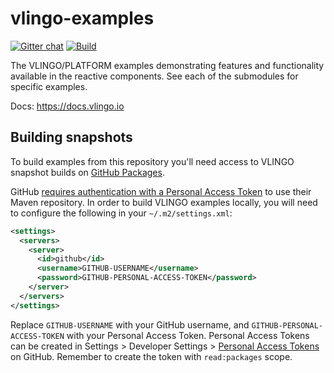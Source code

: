 # vlingo-examples

[![Gitter chat](https://badges.gitter.im/gitterHQ/gitter.png)](https://gitter.im/vlingo-platform-java/examples)
[![Build](https://github.com/vlingo/vlingo-examples/workflows/Build/badge.svg)](https://github.com/vlingo/vlingo-examples/actions?query=workflow%3ABuild)

The VLINGO/PLATFORM examples demonstrating features and functionality available in the reactive components. See each of the submodules for specific examples.

Docs: https://docs.vlingo.io

## Building snapshots

To build examples from this repository you'll need access to VLINGO snapshot builds on
[GitHub Packages](https://github.com/vlingo/vlingo-platform/packages).

GitHub [requires authentication with a Personal Access Token](https://docs.github.com/en/packages/guides/configuring-apache-maven-for-use-with-github-packages#authenticating-with-a-personal-access-token)
to use their Maven repository.
In order to build VLINGO examples locally, you will need to configure the following in your `~/.m2/settings.xml`:

```xml
<settings>
  <servers>
    <server>
      <id>github</id>
      <username>GITHUB-USERNAME</username>
      <password>GITHUB-PERSONAL-ACCESS-TOKEN</password>
    </server>
  </servers>
</settings>
```

Replace `GITHUB-USERNAME` with your GitHub username, and `GITHUB-PERSONAL-ACCESS-TOKEN` with your Personal Access Token.
Personal Access Tokens can be created in Settings > Developer Settings > [Personal Access Tokens](https://github.com/settings/tokens) on GitHub.
Remember to create the token with `read:packages` scope.
